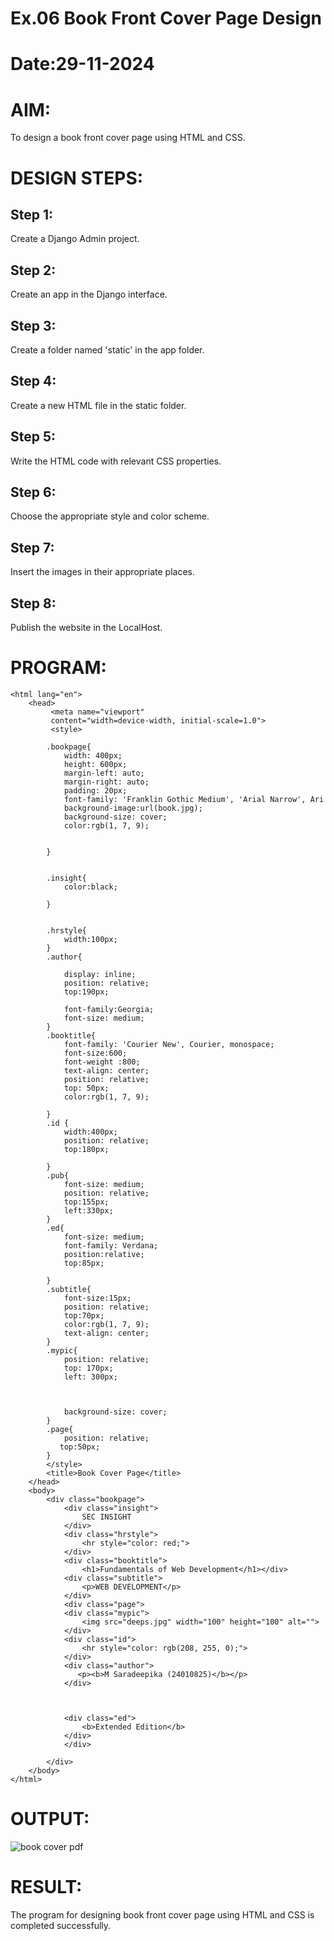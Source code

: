 # Ex.06 Book Front Cover Page Design
# Date:29-11-2024
# AIM:
To design a book front cover page using HTML and CSS.

# DESIGN STEPS:
## Step 1:
Create a Django Admin project.

## Step 2:
Create an app in the Django interface.

## Step 3:
Create a folder named 'static' in the app folder.

## Step 4:
Create a new HTML file in the static folder.

## Step 5:
Write the HTML code with relevant CSS properties.

## Step 6:
Choose the appropriate style and color scheme.

## Step 7:
Insert the images in their appropriate places.

## Step 8:
Publish the website in the LocalHost.

# PROGRAM:
```<!DOCTYPE html>
<html lang="en">
    <head>
         <meta name="viewport" 
         content="width=device-width, initial-scale=1.0">
         <style>

        .bookpage{
            width: 400px;
            height: 600px;
            margin-left: auto;
            margin-right: auto;
            padding: 20px;
            font-family: 'Franklin Gothic Medium', 'Arial Narrow', Ari
            background-image:url(book.jpg);
            background-size: cover;
            color:rgb(1, 7, 9);


        }
            

        .insight{
            color:black;

        }

        
        .hrstyle{
            width:100px;
        }
        .author{
        
            display: inline;
            position: relative;
            top:190px;
            
            font-family:Georgia;
            font-size: medium;
        }
        .booktitle{
            font-family: 'Courier New', Courier, monospace;
            font-size:600;
            font-weight :800;
            text-align: center;
            position: relative;
            top: 50px;
            color:rgb(1, 7, 9);
        
        }
        .id {
            width:400px;
            position: relative;
            top:180px;
            
        }
        .pub{
            font-size: medium;
            position: relative;
            top:155px;
            left:330px;
        }
        .ed{
            font-size: medium;
            font-family: Verdana;
            position:relative;
            top:85px;

        }
        .subtitle{
            font-size:15px;
            position: relative;
            top:70px;
            color:rgb(1, 7, 9);
            text-align: center;
        }
        .mypic{
            position: relative;
            top: 170px;
            left: 300px;
            
            
            
            background-size: cover;
        }
        .page{
            position: relative;
           top:50px;
        }
        </style>
        <title>Book Cover Page</title>
    </head>
    <body>
        <div class="bookpage">
            <div class="insight">
                SEC INSIGHT
            </div>
            <div class="hrstyle">
                <hr style="color: red;">
            </div>
            <div class="booktitle">
                <h1>Fundamentals of Web Development</h1></div>
            <div class="subtitle">
                <p>WEB DEVELOPMENT</p>
            </div>
            <div class="page">
            <div class="mypic">
                <img src="deeps.jpg" width="100" height="100" alt="">
            </div>
            <div class="id">
                <hr style="color: rgb(208, 255, 0);">
            </div>
            <div class="author">
               <p><b>M Saradeepika (24010825)</b></p>
            </div>
          
          
           
            <div class="ed">
                <b>Extended Edition</b>
            </div>
            </div>
            
        </div>
    </body>
</html>
```
# OUTPUT:
![book cover pdf ](https://github.com/user-attachments/assets/3495b4a5-2327-49d0-a146-6c8d23e60195)

# RESULT:
The program for designing book front cover page using HTML and CSS is completed successfully.
